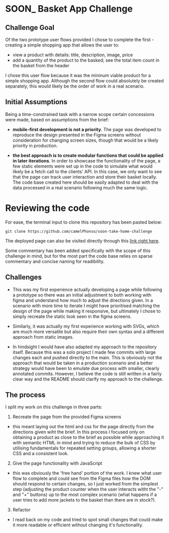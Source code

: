 # SOON_ Basket App Challenge

## Challenge Goal
Of the two prototype user flows provided I chose to complete the first - 
creating a simple shopping app that allows the user to:
- view a product with details: title, description, image, price
- add a quantity of the product to the basked; see the total item count in 
the basket from the header

I chose this user flow because it was the mininum viable product for a 
simple shopping app. Although the second flow could absolutely be created 
separately, this would likely be the order of work in a real scenario.

## Initial Assumptions
Being a time-constrained task with a narrow scope certain concessions 
were made, based on assumptions from the brief:

- **mobile-first development is not a priority**. The page was developed 
to reproduce the design presented in the Figma screens without 
consideration for changing screen sizes, though that would be a likely 
priority in production.

- **the best approach is to create modular functions that could be applied 
in later iterations**. In order to showcase the functionality of the page, 
a few static elements were set up in the code to simulate what would 
likely be a fetch call to the clients' API. In this case, we only want to 
see that the page can track user interaction and store their basket 
locally. The code base created here should be easily adapted to deal with 
the data processed in a real scenario following much the same logic.

# Reviewing the code
For ease, the terminal input to clone this repository has been pasted 
below:

```terminal
git clone https://github.com/camelPhonso/soon-take-home-challenge
```

The deployed page can also be visited directly through this 
[link right 
here](https://camelphonso.github.io/soon-take-home-challenge/).

Some commentary has been added specifically with the scope of this challenge in
 mind, but for the most part the code base relies on sparse commentary and 
concise naming for readibility.

## Challenges
- This was my first experience actually developing a page while following 
a prototype so there was an initial adjustment to both working with figma 
and understand how much to adjust the directions given. In a scenario with 
more time to iterate I might have prioritised matching the design of the 
page while making it responsive, but ultimately I chose to simply recreate 
the static look seen in the figma screens.

- Similarly, it was actually my first experience working with SVGs, which 
are much more versatile but also require their own syntax and a different 
approach from static images.

- In hindsight I would have also adapted my approach to the repository 
itself. Because this was a solo project I made few commits with large 
changes each and pushed directly to the main. This is obviously not the 
approach that would be taken in a production scenario and a better 
strategy would have been to emulate due process with smaller, clearly 
annotated commits. However, I believe the code is still written in a 
fairly clear way and the README should clarify my approach to the challenge.

## The process
I split my work on this challenge in three parts:

 1. Recreate the page from the provided Figma screens
  - this meant laying out the html and css for the page directly from the 
directions given wiht the brief. In this process I focused only on 
obtaining a product as close to the brief as possible while approaching it 
with semantic HTML in mind and trying to reduce the bulk of CSS by 
utilising fundamentals for repeated setting groups, allowing a shorter CSS 
and a consistent look.

 2. Give the page functionality with JavaScript
  - this was obviously the 'free hand' portion of the work. I knew what 
user flow to complete and could see from the Figma files how the DOM 
should respond to certain changes, so I just worked from the simplest step 
(adjusting the product counter when the user interacts witht the "-" and 
"+" buttons) up to the most complex scenario (what happens if a user tries 
to add more jackets to the basket than there are in stock?).

 3. Refactor
  - I read back on my code and tried to spot small changes that could make it more readable or efficient without changing it's functionality.
